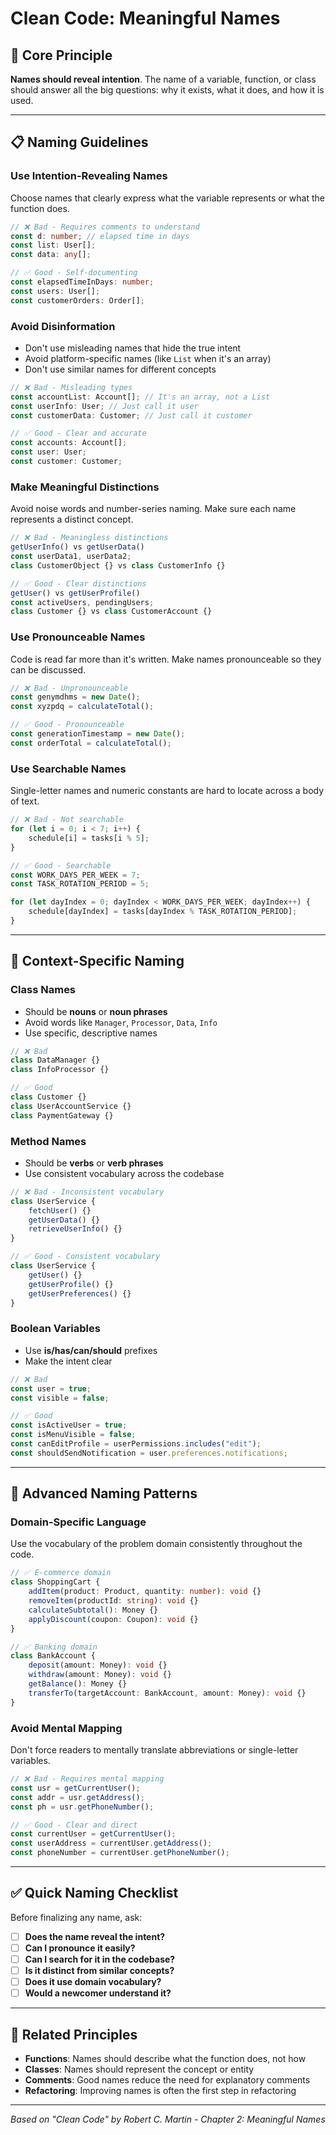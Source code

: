 # Clean Code: Meaningful Names

## 🎯 Core Principle

**Names should reveal intention**. The name of a variable, function, or class should answer all the big questions: why it exists, what it does, and how it is used.

---

## 📋 Naming Guidelines

### **Use Intention-Revealing Names**

Choose names that clearly express what the variable represents or what the function does.

```typescript
// ❌ Bad - Requires comments to understand
const d: number; // elapsed time in days
const list: User[];
const data: any[];

// ✅ Good - Self-documenting
const elapsedTimeInDays: number;
const users: User[];
const customerOrders: Order[];
```

### **Avoid Disinformation**

- Don't use misleading names that hide the true intent
- Avoid platform-specific names (like `List` when it's an array)
- Don't use similar names for different concepts

```typescript
// ❌ Bad - Misleading types
const accountList: Account[]; // It's an array, not a List
const userInfo: User; // Just call it user
const customerData: Customer; // Just call it customer

// ✅ Good - Clear and accurate
const accounts: Account[];
const user: User;
const customer: Customer;
```

### **Make Meaningful Distinctions**

Avoid noise words and number-series naming. Make sure each name represents a distinct concept.

```typescript
// ❌ Bad - Meaningless distinctions
getUserInfo() vs getUserData()
const userData1, userData2;
class CustomerObject {} vs class CustomerInfo {}

// ✅ Good - Clear distinctions
getUser() vs getUserProfile()
const activeUsers, pendingUsers;
class Customer {} vs class CustomerAccount {}
```

### **Use Pronounceable Names**

Code is read far more than it's written. Make names pronounceable so they can be discussed.

```typescript
// ❌ Bad - Unpronounceable
const genymdhms = new Date();
const xyzpdq = calculateTotal();

// ✅ Good - Pronounceable
const generationTimestamp = new Date();
const orderTotal = calculateTotal();
```

### **Use Searchable Names**

Single-letter names and numeric constants are hard to locate across a body of text.

```typescript
// ❌ Bad - Not searchable
for (let i = 0; i < 7; i++) {
	schedule[i] = tasks[i % 5];
}

// ✅ Good - Searchable
const WORK_DAYS_PER_WEEK = 7;
const TASK_ROTATION_PERIOD = 5;

for (let dayIndex = 0; dayIndex < WORK_DAYS_PER_WEEK; dayIndex++) {
	schedule[dayIndex] = tasks[dayIndex % TASK_ROTATION_PERIOD];
}
```

---

## 🎨 Context-Specific Naming

### **Class Names**

- Should be **nouns** or **noun phrases**
- Avoid words like `Manager`, `Processor`, `Data`, `Info`
- Use specific, descriptive names

```typescript
// ❌ Bad
class DataManager {}
class InfoProcessor {}

// ✅ Good
class Customer {}
class UserAccountService {}
class PaymentGateway {}
```

### **Method Names**

- Should be **verbs** or **verb phrases**
- Use consistent vocabulary across the codebase

```typescript
// ❌ Bad - Inconsistent vocabulary
class UserService {
	fetchUser() {}
	getUserData() {}
	retrieveUserInfo() {}
}

// ✅ Good - Consistent vocabulary
class UserService {
	getUser() {}
	getUserProfile() {}
	getUserPreferences() {}
}
```

### **Boolean Variables**

- Use **is/has/can/should** prefixes
- Make the intent clear

```typescript
// ❌ Bad
const user = true;
const visible = false;

// ✅ Good
const isActiveUser = true;
const isMenuVisible = false;
const canEditProfile = userPermissions.includes("edit");
const shouldSendNotification = user.preferences.notifications;
```

---

## 🚀 Advanced Naming Patterns

### **Domain-Specific Language**

Use the vocabulary of the problem domain consistently throughout the code.

```typescript
// ✅ E-commerce domain
class ShoppingCart {
	addItem(product: Product, quantity: number): void {}
	removeItem(productId: string): void {}
	calculateSubtotal(): Money {}
	applyDiscount(coupon: Coupon): void {}
}

// ✅ Banking domain
class BankAccount {
	deposit(amount: Money): void {}
	withdraw(amount: Money): void {}
	getBalance(): Money {}
	transferTo(targetAccount: BankAccount, amount: Money): void {}
}
```

### **Avoid Mental Mapping**

Don't force readers to mentally translate abbreviations or single-letter variables.

```typescript
// ❌ Bad - Requires mental mapping
const usr = getCurrentUser();
const addr = usr.getAddress();
const ph = usr.getPhoneNumber();

// ✅ Good - Clear and direct
const currentUser = getCurrentUser();
const userAddress = currentUser.getAddress();
const phoneNumber = currentUser.getPhoneNumber();
```

---

## ✅ Quick Naming Checklist

Before finalizing any name, ask:

- [ ] **Does the name reveal the intent?**
- [ ] **Can I pronounce it easily?**
- [ ] **Can I search for it in the codebase?**
- [ ] **Is it distinct from similar concepts?**
- [ ] **Does it use domain vocabulary?**
- [ ] **Would a newcomer understand it?**

---

## 🔗 Related Principles

- **Functions**: Names should describe what the function does, not how
- **Classes**: Names should represent the concept or entity
- **Comments**: Good names reduce the need for explanatory comments
- **Refactoring**: Improving names is often the first step in refactoring

---

_Based on "Clean Code" by Robert C. Martin - Chapter 2: Meaningful Names_
